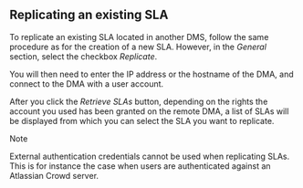 ## Replicating an existing SLA

To replicate an existing SLA located in another DMS, follow the same procedure as for the creation of a new SLA. However, in the *General* section, select the checkbox *Replicate*.

You will then need to enter the IP address or the hostname of the DMA, and connect to the DMA with a user account.

After you click the *Retrieve SLAs* button, depending on the rights the account you used has been granted on the remote DMA, a list of SLAs will be displayed from which you can select the SLA you want to replicate.

> [!NOTE]
> External authentication credentials cannot be used when replicating SLAs. This is for instance the case when users are authenticated against an Atlassian Crowd server.
